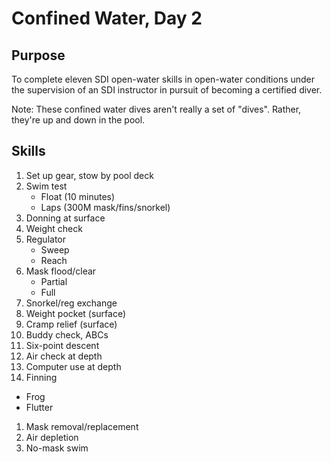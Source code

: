 # Confined Water, Day 2

## Purpose

To complete eleven SDI open-water skills in open-water conditions under the supervision of an SDI instructor in pursuit of becoming a certified diver.

Note: These confined water dives aren't really a set of "dives". Rather, they're up and down in the pool. 

## Skills

1. Set up gear, stow by pool deck
1. Swim test
   - Float (10 minutes)
   - Laps (300M mask/fins/snorkel)
1. Donning at surface
1. Weight check
1. Regulator
   - Sweep
   - Reach
1. Mask flood/clear
   - Partial
   - Full
1. Snorkel/reg exchange
1. Weight pocket (surface)
1. Cramp relief (surface)
1. Buddy check, ABCs
1. Six-point descent
1. Air check at depth
1. Computer use at depth
1. Finning
  - Frog
  - Flutter
1. Mask removal/replacement
1. Air depletion
1. No-mask swim